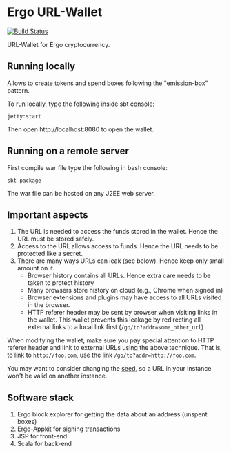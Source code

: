 # Ergo URL-Wallet
[![Build Status](https://travis-ci.com/scalahub/erg-urlwallet.svg?branch=master)](https://travis-ci.com/scalahub/erg-urlwallet)

URL-Wallet for Ergo cryptocurrency.

## Running locally

Allows to create tokens and spend boxes following the "emission-box" pattern. 

To run locally, type the following inside sbt console:
    
    jetty:start
    
Then open http://localhost:8080 to open the wallet.

## Running on a remote server

First compile war file type the following in bash console:
  
    sbt package
    
The war file can be hosted on any J2EE web server. 

## Important aspects

1. The URL is needed to access the funds stored in the wallet. Hence the URL must be stored safely. 
2. Access to the URL allows access to funds. Hence the URL needs to be protected like a secret. 
3. There are many ways URLs can leak (see below). Hence keep only small amount on it.  
   * Browser history contains all URLs. Hence extra care needs to be taken to protect history
   * Many browsers store history on cloud (e.g., Chrome when signed in)
   * Browser extensions and plugins may have access to all URLs visited in the browser.
   * HTTP referer header may be sent by browser when visiting links in the wallet. This wallet prevents this leakage by redirecting all external links to a local link first (`/go/to?addr=some_other_url`)

When modifying the wallet, make sure you pay special attention to HTTP referer header and link to external URLs using the above technique. That is, to link to `http://foo.com`, 
use the link `/go/to?addr=http://foo.com`.

You may want to consider changing the [seed](/blob/master/src/main/scala/org/UrlWallet/wallet/UrlWallet.scala#L42), so a URL in your instance won't be valid on another instance.

## Software stack

1. Ergo block explorer for getting the data about an address (unspent boxes)
2. Ergo-Appkit for signing transactions
3. JSP for front-end
4. Scala for back-end


